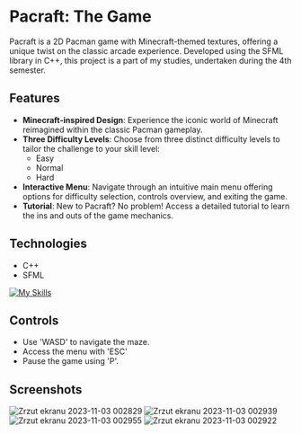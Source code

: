# Pacraft: The Game

Pacraft is a 2D Pacman game with Minecraft-themed textures, offering a unique twist on the classic arcade experience. Developed using the SFML library in C++, this project is a part of my studies, undertaken during the 4th semester.

## Features
- **Minecraft-inspired Design**: Experience the iconic world of Minecraft reimagined within the classic Pacman gameplay.
- **Three Difficulty Levels**: Choose from three distinct difficulty levels to tailor the challenge to your skill level:
  - Easy
  - Normal
  - Hard
- **Interactive Menu**: Navigate through an intuitive main menu offering options for difficulty selection, controls overview, and exiting the game.
- **Tutorial**: New to Pacraft? No problem! Access a detailed tutorial to learn the ins and outs of the game mechanics.
## Technologies
- C++
- SFML

[![My Skills](https://skillicons.dev/icons?i=visualstudio,cpp)](https://skillicons.dev)
## Controls
- Use 'WASD' to navigate the maze.
- Access the menu with 'ESC'
- Pause the game using 'P'.
## Screenshots
![Zrzut ekranu 2023-11-03 002829](https://github.com/JJv222/JPO_Pacraft_project_game/assets/118291038/ac1aab35-29eb-471d-8433-82a9a9aa5f5f)
![Zrzut ekranu 2023-11-03 002939](https://github.com/JJv222/JPO_Pacraft_project_game/assets/118291038/9abe8d5b-1505-4bcd-9db8-2e90846cbf4b)
![Zrzut ekranu 2023-11-03 002955](https://github.com/JJv222/JPO_Pacraft_project_game/assets/118291038/515ed4ff-dd98-4634-9e60-9a8626a0af81)
![Zrzut ekranu 2023-11-03 002922](https://github.com/JJv222/JPO_Pacraft_project_game/assets/118291038/53a3b19a-f9fb-467a-bb2e-39ebfe7d1c36)
